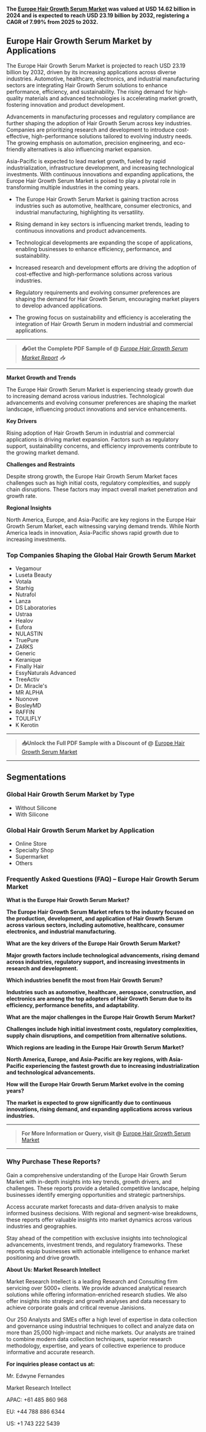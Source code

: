 <p><strong>The <a href="https://www.marketresearchintellect.com/download-sample/?rid=1052421&amp;utm_source=Pulse-April-Europe&amp;utm_medium=852">Europe Hair Growth Serum Market</a> was valued at USD 14.62 billion in 2024 and is expected to reach USD 23.19 billion by 2032, registering a CAGR of 7.99% from 2025 to 2032.</strong></p><h2>Europe Hair Growth Serum Market by Applications&nbsp;</h2><p><p>The Europe Hair Growth Serum Market is projected to reach USD 23.19 billion by 2032, driven by its increasing applications across diverse industries. Automotive, healthcare, electronics, and industrial manufacturing sectors are integrating Hair Growth Serum solutions to enhance performance, efficiency, and sustainability. The rising demand for high-quality materials and advanced technologies is accelerating market growth, fostering innovation and product development.</p><p>Advancements in manufacturing processes and regulatory compliance are further shaping the adoption of Hair Growth Serum across key industries. Companies are prioritizing research and development to introduce cost-effective, high-performance solutions tailored to evolving industry needs. The growing emphasis on automation, precision engineering, and eco-friendly alternatives is also influencing market expansion.</p><p>Asia-Pacific is expected to lead market growth, fueled by rapid industrialization, infrastructure development, and increasing technological investments. With continuous innovations and expanding applications, the Europe Hair Growth Serum Market is poised to play a pivotal role in transforming multiple industries in the coming years.</p></p><ul><li><p>The Europe Hair Growth Serum Market is gaining traction across industries such as automotive, healthcare, consumer electronics, and industrial manufacturing, highlighting its versatility.</p></li><li><p>Rising demand in key sectors is influencing market trends, leading to continuous innovations and product advancements.</p></li><li><p>Technological developments are expanding the scope of applications, enabling businesses to enhance efficiency, performance, and sustainability.</p></li><li><p>Increased research and development efforts are driving the adoption of cost-effective and high-performance solutions across various industries.</p></li><li><p>Regulatory requirements and evolving consumer preferences are shaping the demand for Hair Growth Serum, encouraging market players to develop advanced applications.</p></li><li><p>The growing focus on sustainability and efficiency is accelerating the integration of Hair Growth Serum in modern industrial and commercial applications.</p></li></ul><hr /><blockquote><p><strong><span class="font-[700]">📥Get the Complete PDF Sample of @ </span></strong><em><span class="font-[700]"><a href="https://www.marketresearchintellect.com/download-sample/?rid=1052421&amp;utm_source=Pulse-April-Europe&amp;utm_medium=852" target="_blank" data-tracking-control-name="article-ssr-frontend-pulse_little-text-block" data-tracking-will-navigate="" data-test-link="">Europe Hair Growth Serum Market Report</a>&nbsp;📥</span></em></p></blockquote><hr /><p class="" data-start="77" data-end="360"><strong data-start="77" data-end="105">Market Growth and Trends</strong></p><p class="" data-start="77" data-end="360">The Europe Hair Growth Serum Market is experiencing steady growth due to increasing demand across various industries. Technological advancements and evolving consumer preferences are shaping the market landscape, influencing product innovations and service enhancements.</p><p class="" data-start="362" data-end="606"><strong data-start="362" data-end="377">Key Drivers</strong></p><p class="" data-start="362" data-end="606">Rising adoption of Hair Growth Serum in industrial and commercial applications is driving market expansion. Factors such as regulatory support, sustainability concerns, and efficiency improvements contribute to the growing market demand.</p><p class="" data-start="608" data-end="849"><strong data-start="608" data-end="637">Challenges and Restraints</strong></p><p class="" data-start="608" data-end="849">Despite strong growth, the Europe Hair Growth Serum Market faces challenges such as high initial costs, regulatory complexities, and supply chain disruptions. These factors may impact overall market penetration and growth rate.</p><p class="" data-start="851" data-end="1095"><strong data-start="851" data-end="872">Regional Insights</strong></p><p class="" data-start="851" data-end="1095">North America, Europe, and Asia-Pacific are key regions in the Europe Hair Growth Serum Market, each witnessing varying demand trends. While North America leads in innovation, Asia-Pacific shows rapid growth due to increasing investments.</p><p><h3>Top Companies Shaping the Global Hair Growth Serum Market </h3><ul><li>Vegamour</li><li>Luseta Beauty</li><li>Votala</li><li>Starhig</li><li>Nutrafol</li><li>Lanza</li><li>DS Laboratories</li><li>Ustraa</li><li>Healov</li><li>Eufora</li><li>NULASTIN</li><li>TruePure</li><li>ZARKS</li><li>Generic</li><li>Keranique</li><li>Finally Hair</li><li>EssyNaturals Advanced</li><li>TreeActiv</li><li>Dr. Miracle's</li><li>MR ALPHA</li><li>Nuonove</li><li>BosleyMD</li><li>RAFFIN</li><li>TOULIFLY</li><li>K Kerotin</li></ul></p><hr /><blockquote><p><strong>📥Unlock the Full PDF Sample with a Discount of @</strong> <a href="https://www.marketresearchintellect.com/ask-for-discount/?rid=1052421&amp;utm_source=Pulse-April-Europe&amp;utm_medium=852">Europe Hair Growth Serum Market</a></p></blockquote><hr /><p><h2>Segmentations</h2><h3>Global Hair Growth Serum Market by Type</h3><ul><li>Without Silicone</li><li>With Silicone</li></ul><h3>Global Hair Growth Serum Market by Application</h3><ul><li>Online Store</li><li>Specialty Shop</li><li>Supermarket</li><li>Others</li></ul></p><h3><strong>Frequently Asked Questions (FAQ) &ndash; Europe Hair Growth Serum Market</strong></h3><p><strong>What is the Europe Hair Growth Serum Market?</strong></p><p><strong>The Europe Hair Growth Serum Market refers to the industry focused on the production, development, and application of Hair Growth Serum across various sectors, including automotive, healthcare, consumer electronics, and industrial manufacturing.</strong></p><p><strong>What are the key drivers of the Europe Hair Growth Serum Market?</strong></p><p><strong>Major growth factors include technological advancements, rising demand across industries, regulatory support, and increasing investments in research and development.</strong></p><p><strong>Which industries benefit the most from Hair Growth Serum?</strong></p><p><strong>Industries such as automotive, healthcare, aerospace, construction, and electronics are among the top adopters of Hair Growth Serum due to its efficiency, performance benefits, and adaptability.</strong></p><p><strong>What are the major challenges in the Europe Hair Growth Serum Market?</strong></p><p><strong>Challenges include high initial investment costs, regulatory complexities, supply chain disruptions, and competition from alternative solutions.</strong></p><p><strong>Which regions are leading in the Europe Hair Growth Serum Market?</strong></p><p><strong>North America, Europe, and Asia-Pacific are key regions, with Asia-Pacific experiencing the fastest growth due to increasing industrialization and technological advancements.</strong></p><p><strong>How will the Europe Hair Growth Serum Market evolve in the coming years?</strong></p><p><strong>The market is expected to grow significantly due to continuous innovations, rising demand, and expanding applications across various industries.</strong></p><hr /><blockquote><p><span class="font-[700]"><strong>For More Information or Query, visit&nbsp;@</strong>&nbsp;</span><span class="font-[700]"><a href="https://www.marketresearchintellect.com/product/hair-growth-serum-market/?utm_source=Linkedin&utm_medium=852" target="_blank" data-tracking-control-name="article-ssr-frontend-pulse_little-text-block" data-tracking-will-navigate="" data-test-link="">Europe Hair Growth Serum Market</a></span></p></blockquote><hr /><h3><strong data-start="0" data-end="31">Why Purchase These Reports?</strong></h3><p class="" data-start="35" data-end="297">Gain a comprehensive understanding of the Europe Hair Growth Serum Market with in-depth insights into key trends, growth drivers, and challenges. These reports provide a detailed competitive landscape, helping businesses identify emerging opportunities and strategic partnerships.</p><p class="" data-start="299" data-end="540">Access accurate market forecasts and data-driven analysis to make informed business decisions. With regional and segment-wise breakdowns, these reports offer valuable insights into market dynamics across various industries and geographies.</p><p class="" data-start="542" data-end="784">Stay ahead of the competition with exclusive insights into technological advancements, investment trends, and regulatory frameworks. These reports equip businesses with actionable intelligence to enhance market positioning and drive growth.</p><p><strong><span class="font-[700]">About Us: Market Research Intellect</span></strong></p><p><span class="">Market Research Intellect is a leading Research and Consulting firm servicing over 5000+ clients. We provide advanced analytical research solutions while offering information-enriched research studies.&nbsp;</span>We also offer insights into strategic and growth analyses and data necessary to achieve corporate goals and critical revenue Janisions.</p><p><span class="">Our 250 Analysts and SMEs offer a high level of expertise in data collection and governance using industrial techniques to collect and analyze data on more than 25,000 high-impact and niche markets. Our analysts are trained to combine modern data collection techniques, superior research methodology, expertise, and years of collective experience to produce informative and accurate research.</span></p><p><strong>For inquiries please contact us at:</strong></p><p>Mr. Edwyne Fernandes</p><p>Market Research Intellect</p><p>APAC: +61 485 860 968</p><p>EU: +44 788 886 6344</p><p>US: +1 743 222 5439</p>